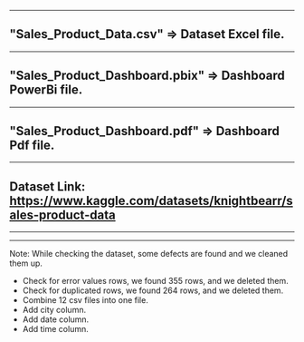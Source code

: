 ------------------------------------------------------------------------------------------
"Sales_Product_Data.csv" => Dataset Excel file.
------------------------------------------------------------------------------------------

------------------------------------------------------------------------------------------
"Sales_Product_Dashboard.pbix" => Dashboard PowerBi file.
------------------------------------------------------------------------------------------

------------------------------------------------------------------------------------------
"Sales_Product_Dashboard.pdf" => Dashboard Pdf file.
------------------------------------------------------------------------------------------

------------------------------------------------------------------------------------------
Dataset Link: https://www.kaggle.com/datasets/knightbearr/sales-product-data
------------------------------------------------------------------------------------------

------------------------------------------------------------------------------------------
------------------------------------------------------------------------------------------
Note: While checking the dataset, some defects are found and we cleaned them up.
* Check for error values rows, we found 355 rows, and we deleted them.
* Check for duplicated rows, we found 264 rows, and we deleted them.
* Combine 12 csv files into one file.
* Add city column.
* Add date column.
* Add time column.

